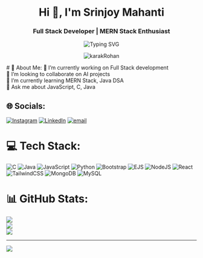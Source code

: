 <h1 align="center">Hi 👋, I'm Srinjoy Mahanti</h1>
<h3 align="center">Full Stack Developer | MERN Stack Enthusiast</h3>

<p align="center">
  <img src="https://readme-typing-svg.demolab.com?font=Fira+Code&size=24&duration=4000&pause=1000&color=00FF90&center=true&vCenter=true&width=435&lines=Welcome+to+my+GitHub!;I+love+to+build+Frontend+UIs.;Always+learning+new+things!" alt="Typing SVG" />
</p>

<p align="center">
  <img src="https://komarev.com/ghpvc/?username=karakRohan&label=Profile+Views&color=0e75b6&style=flat" alt="karakRohan" />
</p>
# 💫 About Me:
🔭 I’m currently working on Full Stack development<br>👯 I’m looking to collaborate on AI projects<br>🌱 I’m currently learning MERN Stack, Java DSA<br>💬 Ask me about  JavaScript, C, Java


## 🌐 Socials:
[![Instagram](https://img.shields.io/badge/Instagram-%23E4405F.svg?logo=Instagram&logoColor=white)](https://instagram.com/https://www.instagram.com/srinjoymahanti/) [![LinkedIn](https://img.shields.io/badge/LinkedIn-%230077B5.svg?logo=linkedin&logoColor=white)](https://linkedin.com/in/https://www.linkedin.com/in/srinjoy-mahanti-6168b5306/) [![email](https://img.shields.io/badge/Email-D14836?logo=gmail&logoColor=white)](mailto:srinjoymahanti@gmail.com) 

# 💻 Tech Stack:
![C](https://img.shields.io/badge/c-%2300599C.svg?style=flat&logo=c&logoColor=white) ![Java](https://img.shields.io/badge/java-%23ED8B00.svg?style=flat&logo=openjdk&logoColor=white) ![JavaScript](https://img.shields.io/badge/javascript-%23323330.svg?style=flat&logo=javascript&logoColor=%23F7DF1E) ![Python](https://img.shields.io/badge/python-3670A0?style=flat&logo=python&logoColor=ffdd54) ![Bootstrap](https://img.shields.io/badge/bootstrap-%238511FA.svg?style=flat&logo=bootstrap&logoColor=white) ![EJS](https://img.shields.io/badge/ejs-%23B4CA65.svg?style=flat&logo=ejs&logoColor=black) ![NodeJS](https://img.shields.io/badge/node.js-6DA55F?style=flat&logo=node.js&logoColor=white) ![React](https://img.shields.io/badge/react-%2320232a.svg?style=flat&logo=react&logoColor=%2361DAFB) ![TailwindCSS](https://img.shields.io/badge/tailwindcss-%2338B2AC.svg?style=flat&logo=tailwind-css&logoColor=white) ![MongoDB](https://img.shields.io/badge/MongoDB-%234ea94b.svg?style=flat&logo=mongodb&logoColor=white) ![MySQL](https://img.shields.io/badge/mysql-4479A1.svg?style=flat&logo=mysql&logoColor=white)
# 📊 GitHub Stats:
![](https://github-readme-stats.vercel.app/api?username=srinjoymahanti&theme=radical&hide_border=false&include_all_commits=true&count_private=true)<br/>
![](https://nirzak-streak-stats.vercel.app/?user=srinjoymahanti&theme=radical&hide_border=false)<br/>
![](https://github-readme-stats.vercel.app/api/top-langs/?username=srinjoymahanti&theme=radical&hide_border=false&include_all_commits=true&count_private=true&layout=compact)

---
[![](https://visitcount.itsvg.in/api?id=srinjoymahanti&icon=0&color=0)](https://visitcount.itsvg.in)

<!-- Proudly created with GPRM ( https://gprm.itsvg.in ) -->
